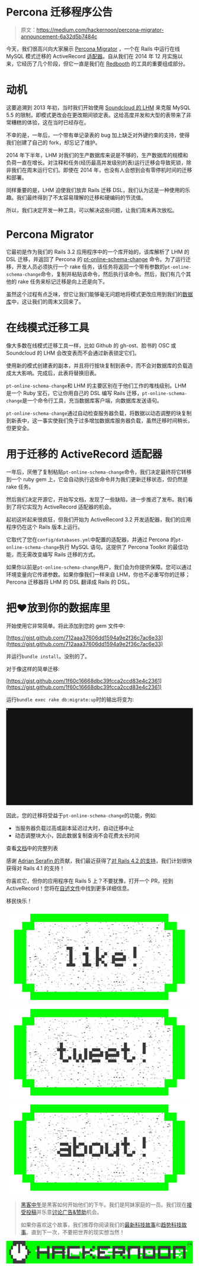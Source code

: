 # Percona 迁移程序公告

> 原文：<https://medium.com/hackernoon/percona-migrator-announcement-6a32d5b7484c>

今天，我们很高兴向大家展示 [Percona Migrator](https://github.com/redbooth/percona_migrator) ，一个在 Rails 中运行在线 MySQL 模式迁移的 ActiveRecord [适配器](https://hackernoon.com/tagged/adapter)。自从我们在 2014 年 12 月实施以来，它经历了几个阶段，但它一直是我们在 [Redbooth](https://redbooth.com/) 的工具的重要组成部分。

# 动机

这要追溯到 2013 年初，当时我们开始使用 [Soundcloud 的 LHM](https://github.com/soundcloud/lhm) 来克服 MySQL 5.5 的限制，即模式更改会在更改期间锁定表。这给高度并发和大型的表带来了非常糟糕的体验，这在当时已经存在。

不幸的是，一年后，一个带有单记录表的 bug 加上缺乏对外键约束的支持，使得我们创建了自己的 fork，却忘记了维护。

2014 年下半年，LHM 对我们的生产数据库来说是不够的，生产数据库的规模和负荷一直在增长。对注释和任务(经历最高并发级别的表)运行迁移会导致死锁，除非我们在周末运行它们。即使在 2014 年，也没有人会想到会有零停机时间的迁移和部署。

同样重要的是，LHM 迫使我们放弃 Rails 迁移 DSL，我们认为这是一种使用的乐趣。我们最终得到了不太容易理解的迁移和硬编码的节流值。

所以，我们决定开发一种工具，可以解决这些问题，让我们周末再次放松。

# Percona Migrator

它最初是作为我们的 Rails 3.2 应用程序中的一个库开始的，该库解析了 LHM 的 DSL 迁移，并返回了 Percona 的 [pt-online-schema-change](https://www.percona.com/doc/percona-toolkit/2.2/pt-online-schema-change.html) 命令。为了运行迁移，开发人员必须执行一个 rake 任务，该任务将返回一个带有参数的`pt-online-schema-change`命令，复制并粘贴该命令，然后执行该命令。然后，我们有几个其他的 rake 任务来标记迁移是向上还是向下。

虽然这个过程有点乏味，但它让我们能够毫无问题地将模式更改应用到我们的[数据库](https://hackernoon.com/tagged/database)中，这让我们的周末又回来了。

# 在线模式迁移工具

像大多数在线模式迁移工具一样，比如 Github 的 gh-ost、脸书的 OSC 或 Soundcloud 的 LHM 会改变表而不会通过新表锁定它们。

使用新的模式创建表的副本，并且将行按块复制到表中，而不会对数据库的负载造成太大影响。完成后，此表将替换旧表。

`pt-online-schema-change`和 LHM 的主要区别在于他们工作的堆栈级别。LHM 是一个 Ruby 宝石，它让你用自己的 DSL 编写 Rails 迁移，`pt-online-schema-change`是一个命令行工具，充当数据库客户端，向数据库发送语句。

`pt-online-schema-change`通过自动检查服务器负载，将数据以动态调整的块复制到新表中，这一事实使我们免于过多增加数据库服务器负载，虽然迁移时间稍长，但更安全。

# 用于迁移的 ActiveRecord 适配器

一年后，厌倦了复制粘贴`pt-online-schema-change`命令，我们决定最终将它转移到一个 ruby gem 上，它会自动执行这些命令并为我们更新迁移状态，但仍然是 rake 任务。

然后我们决定开源它，开始写文档，发现了一些缺陷，进一步推迟了发布。我们看到了将它实现为 ActiveRecord 适配器的机会。

起初这听起来很疯狂，但我们开始为 ActiveRecord 3.2 开发适配器，我们的应用程序仍在这个 Rails 版本上运行。

它取代了您在`config/databases.yml`中配置的适配器，并通过 Percona 的`pt-online-schema-change`执行 MySQL 语句。这提供了 Percona Toolkit 的最佳功能，而无需改变编写 Rails 迁移的方式。

如果你以前是`pt-online-schema-change`用户，我们会为你提供保障。您可以通过环境变量向它传递参数。如果你像我们一样来自 LHM，你也不必重写你的迁移；Percona 迁移器将 LHM 的 DSL 翻译成 Rails 的 DSL。

# 把❤️放到你的数据库里

开始使用它非常简单。将此添加到您的 gem 文件中:

[https://gist.github.com/712aaa37606dd1594a9e2f36c7ac6e33](https://gist.github.com/712aaa37606dd1594a9e2f36c7ac6e33)

并运行`bundle install`。没别的了。

对于像这样的简单迁移:

[https://gist.github.com/1f60c16668dbc39fcca2ccd83e4c2361](https://gist.github.com/1f60c16668dbc39fcca2ccd83e4c2361)

运行`bundle exec rake db:migrate:up`时的输出将变为:

![](img/046dbb6d807c17bc6f87325b141e1314.png)

因此，您的迁移将受益于`pt-online-schema-change`的功能，例如:

*   当服务器负载过高或副本延迟过大时，自动迁移中止
*   动态调整块大小，因此数据复制查询不会花费太长时间

查看[文档](https://www.percona.com/doc/percona-toolkit/2.1/pt-online-schema-change.html#options)中的完整列表

感谢 [Adrian Serafin 的](https://github.com/aserafin)贡献，我们最近获得了[对 Rails 4.2 的支持](https://github.com/redbooth/percona_migrator/pull/39)，我们计划很快获得对 Rails 4.1 的支持！

你喜欢它，但你的应用程序在 Rails 5 上？不要犹豫，打开一个 PR，挖到 ActiveRecord！您将在[自述文件](https://github.com/redbooth/percona_migrator/blob/master/README.md)中找到更多详细信息。

移民快乐！

[![](img/50ef4044ecd4e250b5d50f368b775d38.png)](http://bit.ly/HackernoonFB)[![](img/979d9a46439d5aebbdcdca574e21dc81.png)](https://goo.gl/k7XYbx)[![](img/2930ba6bd2c12218fdbbf7e02c8746ff.png)](https://goo.gl/4ofytp)

> [黑客中午](http://bit.ly/Hackernoon)是黑客如何开始他们的下午。我们是阿妹家庭的一员。我们现在[接受投稿](http://bit.ly/hackernoonsubmission)并乐意[讨论广告&赞助](mailto:partners@amipublications.com)机会。
> 
> 如果你喜欢这个故事，我们推荐你阅读我们的[最新科技故事](http://bit.ly/hackernoonlatestt)和[趋势科技故事](https://hackernoon.com/trending)。直到下一次，不要把世界的现实想当然！

![](img/be0ca55ba73a573dce11effb2ee80d56.png)